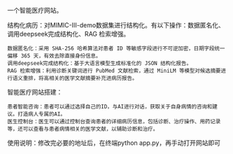 一个智能医疗网站。

结构化病历：对MIMIC-III-demo数据集进行结构化。有以下操作：数据匿名化、调用deepseek完成结构化、RAG 检索增强。

    数据匿名化：采用 SHA-256 哈希算法对患者 ID 等敏感字段进行不可逆加密，日期字段统一偏移 365 天，有效去除直接身份信息。
    调用deepseek完成结构化：基于大语言模型生成标准化的 JSON 结构化报告。
    RAG 检索增强：利用诊断关键词进行 PubMed 文献检索，通过 MiniLM 等模型对候选摘要进行语义重排，将高相关的医学文献摘要补充进病历报告。

智能医疗网站搭建：

    患者智能咨询：患者可以通过选择自己的ID，与AI进行对话，获取关于自身病情的咨询和建议。打造病人专属的AI。
    医生控制台：医生可以通过控制台查询患者的详细病历信息，包括诊断、治疗操作、用药记录等，还可以查看与患者病情相关的医学文献，以辅助诊断和治疗。


使用说明：修改完必要的地址后，在终端python app.py，再手动打开网站即可

